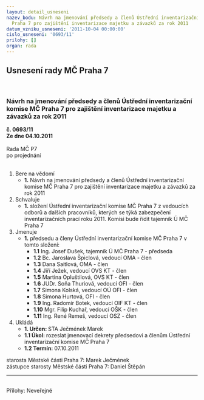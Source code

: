 ```yaml
---
layout: detail_usneseni
nazev_bodu: Návrh na jmenování předsedy a členů Ústřední inventarizační komise MČ
  Praha 7 pro zajištění inventarizace majetku a závazků za rok 2011
datum_vzniku_usneseni: '2011-10-04 00:00:00'
cislo_usneseni: '0693/11'
prilohy: []
organ: rada
---
```

<div id="ucUsn_pList" class="usn">
	<span><h2>Usnesení rady MČ Praha 7 </h2>
<br></span><div class="standBody">
<span><h3>Návrh na jmenování předsedy a členů Ústřední inventarizační komise MČ Praha 7 pro zajištění inventarizace majetku a závazků za rok 2011</h3></span><div class="center">
		<strong>č. 0693/11</strong><br>
	</div>
<div class="center">
		<strong>Ze dne 04.10.2011</strong><br><br>
	</div>Rada MČ P7<br> po projednání<br><br><ol>
<li>Bere na vědomí<ul><li>
<strong>1.</strong> Návrh na jmenování předsedy a členů Ústřední inventarizační komise MČ Praha 7 pro zajištění inventarizace majetku a závazků za rok 2011</li></ul>
</li>
<li>Schvaluje<ul><li>
<strong>1.</strong> složení Ústřední  inventarizační komise MČ Praha 7 z vedoucích odborů a dalších pracovníků, kterých se týká zabezpečení inventarizačních prací roku 2011. Komisi bude řídit tajemník Ú MČ Praha 7</li></ul>
</li>
<li>Jmenuje<ul><li>
<strong>1.</strong> předsedu a členy Ústřední inventarizační komise MČ Praha 7 v tomto složení: <ul>
<li>
<strong>1.1</strong> Ing. Josef Dušek, tajemník Ú MČ Praha 7 - předseda</li>
<li>
<strong>1.2</strong> Bc. Jaroslava Špiclová, vedoucí OMA - člen</li>
<li>
<strong>1.3</strong> Dana Saitlová, OMA - člen</li>
<li>
<strong>1.4</strong> Jiří Ježek, vedoucí OVS KT - člen</li>
<li>
<strong>1.5</strong> Martina Opluštilová, OVS KT - člen</li>
<li>
<strong>1.6</strong> JUDr. Soňa Thuriová, vedoucí OFI - člen</li>
<li>
<strong>1.7</strong> Simona Kolská, vedoucí OÚ OFI - člen</li>
<li>
<strong>1.8</strong> Simona Hurtová, OFI - člen</li>
<li>
<strong>1.9</strong> Ing. Radomír Botek, vedoucí OIF KT - člen</li>
<li>
<strong>1.10</strong> Mgr. Filip Kuchař, vedoucí OŠK - člen</li>
<li>
<strong>1.11</strong> Ing. René Remeš, vedoucí OSZ - člen</li>
</ul>
</li></ul>
</li>
<li>Ukládá<ul>
<li>
<strong>1. Určen: </strong>STA Ječmének Marek</li>
<li>
<strong>1.1 Úkol: </strong>rozeslat jmenovací dekrety předsedovi a členům Ústřední inventarizační komise MČ Praha 7</li>
<li>
<strong>1.2 Termín: </strong>07.10.2011</li>
</ul>
</li>
</ol>starosta Městské části Praha 7: Marek Ječmének<br>zástupce starosty Městské části Praha 7: Daniel Štěpán <hr>
<br>Přílohy: Neveřejné</div>
</div>
